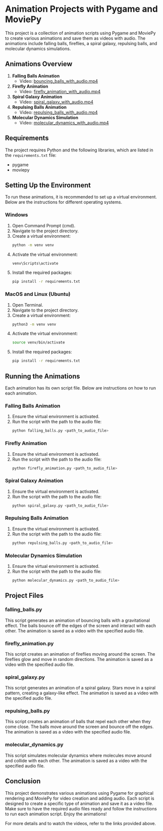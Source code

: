 # Animation Projects with Pygame and MoviePy

This project is a collection of animation scripts using Pygame and MoviePy to create various animations and save them as videos with audio. The animations include falling balls, fireflies, a spiral galaxy, repulsing balls, and molecular dynamics simulations.

## Animations Overview

1. **Falling Balls Animation**
    - Video: [bouncing_balls_with_audio.mp4](./bouncing_balls_with_audio.mp4)
2. **Firefly Animation**
    - Video: [firefly_animation_with_audio.mp4](./firefly_animation_with_audio.mp4)
3. **Spiral Galaxy Animation**
    - Video: [spiral_galaxy_with_audio.mp4](./spiral_galaxy_with_audio.mp4)
4. **Repulsing Balls Animation**
    - Video: [repulsing_balls_with_audio.mp4](./repulsing_balls_with_audio.mp4)
5. **Molecular Dynamics Simulation**
    - Video: [molecular_dynamics_with_audio.mp4](./molecular_dynamics_with_audio.mp4)

## Requirements

The project requires Python and the following libraries, which are listed in the `requirements.txt` file:

- pygame
- moviepy

## Setting Up the Environment

To run these animations, it is recommended to set up a virtual environment. Below are the instructions for different operating systems.

### Windows

1. Open Command Prompt (cmd).
2. Navigate to the project directory.
3. Create a virtual environment:
   ```sh
   python -m venv venv
   ```
4. Activate the virtual environment:
   ```sh
   venv\Scripts\activate
   ```
5. Install the required packages:
   ```sh
   pip install -r requirements.txt
   ```

### MacOS and Linux (Ubuntu)

1. Open Terminal.
2. Navigate to the project directory.
3. Create a virtual environment:
   ```sh
   python3 -m venv venv
   ```
4. Activate the virtual environment:
   ```sh
   source venv/bin/activate
   ```
5. Install the required packages:
   ```sh
   pip install -r requirements.txt
   ```

## Running the Animations

Each animation has its own script file. Below are instructions on how to run each animation.

### Falling Balls Animation

1. Ensure the virtual environment is activated.
2. Run the script with the path to the audio file:
   ```sh
   python falling_balls.py <path_to_audio_file>
   ```

### Firefly Animation

1. Ensure the virtual environment is activated.
2. Run the script with the path to the audio file:
   ```sh
   python firefly_animation.py <path_to_audio_file>
   ```

### Spiral Galaxy Animation

1. Ensure the virtual environment is activated.
2. Run the script with the path to the audio file:
   ```sh
   python spiral_galaxy.py <path_to_audio_file>
   ```

### Repulsing Balls Animation

1. Ensure the virtual environment is activated.
2. Run the script with the path to the audio file:
   ```sh
   python repulsing_balls.py <path_to_audio_file>
   ```

### Molecular Dynamics Simulation

1. Ensure the virtual environment is activated.
2. Run the script with the path to the audio file:
   ```sh
   python molecular_dynamics.py <path_to_audio_file>
   ```

## Project Files

### falling_balls.py

This script generates an animation of bouncing balls with a gravitational effect. The balls bounce off the edges of the screen and interact with each other. The animation is saved as a video with the specified audio file.

### firefly_animation.py

This script creates an animation of fireflies moving around the screen. The fireflies glow and move in random directions. The animation is saved as a video with the specified audio file.

### spiral_galaxy.py

This script generates an animation of a spiral galaxy. Stars move in a spiral pattern, creating a galaxy-like effect. The animation is saved as a video with the specified audio file.

### repulsing_balls.py

This script creates an animation of balls that repel each other when they come close. The balls move around the screen and bounce off the edges. The animation is saved as a video with the specified audio file.

### molecular_dynamics.py

This script simulates molecular dynamics where molecules move around and collide with each other. The animation is saved as a video with the specified audio file.

## Conclusion

This project demonstrates various animations using Pygame for graphical rendering and MoviePy for video creation and adding audio. Each script is designed to create a specific type of animation and save it as a video file. Make sure to have the required audio files ready and follow the instructions to run each animation script. Enjoy the animations!

For more details and to watch the videos, refer to the links provided above.